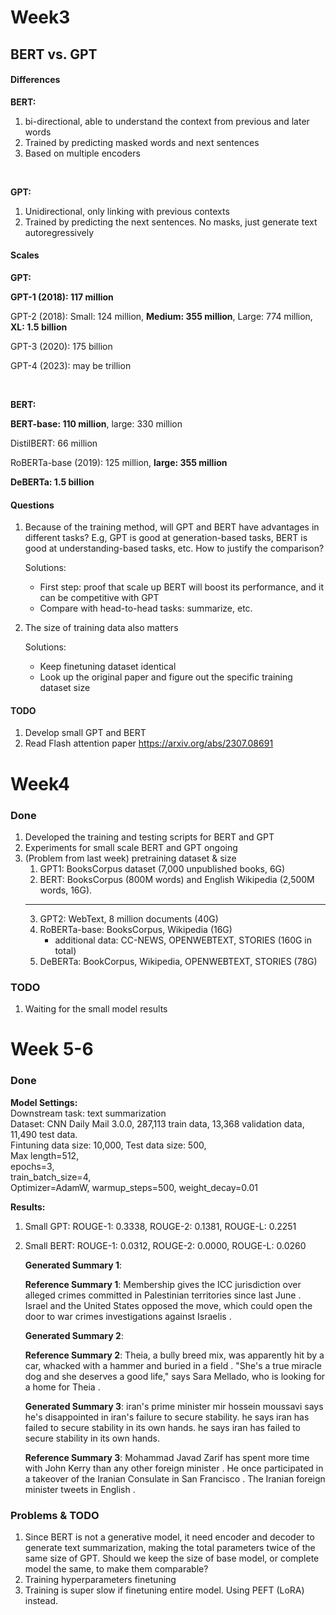 # Week3
## BERT vs. GPT
#### Differences
**BERT:**
1. bi-directional, able to understand the context from previous and later words
2. Trained by predicting masked words and next sentences
3. Based on multiple encoders
   
<br>

**GPT:** 
1. Unidirectional, only linking with previous contexts
2. Trained by predicting the next sentences. No masks, just generate text autoregressively

#### Scales
**GPT:**

**GPT-1 (2018): 117 million**

GPT-2 (2018): Small: 124 million, **Medium: 355 million**, Large: 774 million, **XL: 1.5 billion**

GPT-3 (2020): 175 billion

GPT-4 (2023): may be trillion

<br>

**BERT:**

**BERT-base: 110 million**, large: 330 million

DistilBERT: 66 million

RoBERTa-base (2019): 125 million, **large: 355 million**

**DeBERTa: 1.5 billion**

#### Questions
1. Because of the training method, will GPT and BERT have advantages in different tasks? E.g, GPT is good at generation-based tasks, BERT is good at understanding-based tasks, etc. How to justify the comparison?
  
    Solutions:

     - First step: proof that scale up BERT will boost its performance, and it can be competitive with GPT
     - Compare with head-to-head tasks: summarize, etc.
1. The size of training data also matters
    
    Solutions:
    
     - Keep finetuning dataset identical
     - Look up the original paper and figure out the specific training dataset size

#### TODO
1. Develop small GPT and BERT
2. Read Flash attention paper https://arxiv.org/abs/2307.08691


# Week4
### Done
1. Developed the training and testing scripts for BERT and GPT
2. Experiments for small scale BERT and GPT ongoing
3. (Problem from last week) pretraining dataset & size
   1. GPT1: BooksCorpus dataset (7,000 unpublished books, 6G)
   2. BERT: BooksCorpus (800M words) and English Wikipedia (2,500M words, 16G).
   ---
   3. GPT2: WebText, 8 million documents (40G)
   4. RoBERTa-base: BooksCorpus, Wikipedia (16G)
      - additional data: CC-NEWS, OPENWEBTEXT, STORIES (160G in total)
   5. DeBERTa: BookCorpus, Wikipedia, OPENWEBTEXT, STORIES (78G)

### TODO
1. Waiting for the small model results


# Week 5-6
### Done
**Model Settings:** <br>
Downstream task: text summarization <br>
Dataset: CNN Daily Mail 3.0.0, 287,113 train data, 13,368 validation data, 11,490 test data. <br>
Fintuning data size: 10,000, Test data size: 500, <br>
Max length=512, <br>
epochs=3, <br>
train_batch_size=4, <br>
Optimizer=AdamW, warmup_steps=500, weight_decay=0.01 <br>

**Results:** <br>
1. Small GPT: ROUGE-1: 0.3338, ROUGE-2: 0.1381, ROUGE-L: 0.2251
2. Small BERT: ROUGE-1: 0.0312, ROUGE-2: 0.0000, ROUGE-L: 0.0260
   
   **Generated Summary 1**: 

   **Reference Summary 1**: Membership gives the ICC jurisdiction over alleged crimes committed in Palestinian territories since last June .
   Israel and the United States opposed the move, which could open the door to war crimes investigations against Israelis .

   **Generated Summary 2**: 

   **Reference Summary 2**: Theia, a bully breed mix, was apparently hit by a car, whacked with a hammer and buried in a field .
   "She's a true miracle dog and she deserves a good life," says Sara Mellado, who is looking for a home for Theia .

   **Generated Summary 3**: iran's prime minister mir hossein moussavi says he's disappointed in iran's failure to secure stability. he says iran has failed to secure stability in its own hands. he says iran has failed to secure stability in its own hands.

   **Reference Summary 3**: Mohammad Javad Zarif has spent more time with John Kerry than any other foreign minister .
   He once participated in a takeover of the Iranian Consulate in San Francisco .
   The Iranian foreign minister tweets in English .

### Problems & TODO
1. Since BERT is not a generative model, it need encoder and decoder to generate text summarization, making the total parameters twice of the same size of GPT. Should we keep the size of base model, or complete model the same, to make them comparable?
2. Training hyperparameters finetuning
3. Training is super slow if finetuning entire model. Using PEFT (LoRA) instead.